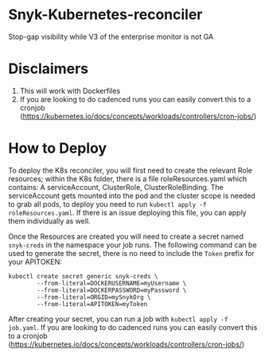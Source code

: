 # Snyk-Kubernetes-reconciler
Stop-gap visibility while V3 of the enterprise monitor is not GA

# Disclaimers 

1. This will work with Dockerfiles
2.  If you are looking to do cadenced runs you can easily convert this to a cronjob (https://kubernetes.io/docs/concepts/workloads/controllers/cron-jobs/)

# How to Deploy

To deploy the K8s reconciler, you will first need to create the relevant Role resources; within the K8s folder, there is a file roleResources.yaml which contains: A serviceAccount, ClusterRole, ClusterRoleBinding. The serviceAccount gets mounted into the pod and the cluster scope is needed to grab all pods, to deploy you need to run `kubectl apply -f roleResources.yaml`. If there is an issue deploying this file, you can apply them individually as well.

Once the Resources are created you will need to create a secret named `snyk-creds` in the namespace your job runs. The following command can be used to generate the secret, there is no need to include the `Token` prefix for your APITOKEN:
```
kubectl create secret generic snyk-creds \                       
        --from-literal=DOCKERUSERNAME=myUsername \
        --from-literal=DOCKERPASSWORD=myPassword \
        --from-literal=ORGID=mySnykOrg \
        --from-literal=APITOKEN=myToken
```
After creating your secret, you can run a job with `kubectl apply -f job.yaml`. If you are looking to do cadenced runs you can easily convert this to a cronjob (https://kubernetes.io/docs/concepts/workloads/controllers/cron-jobs/)